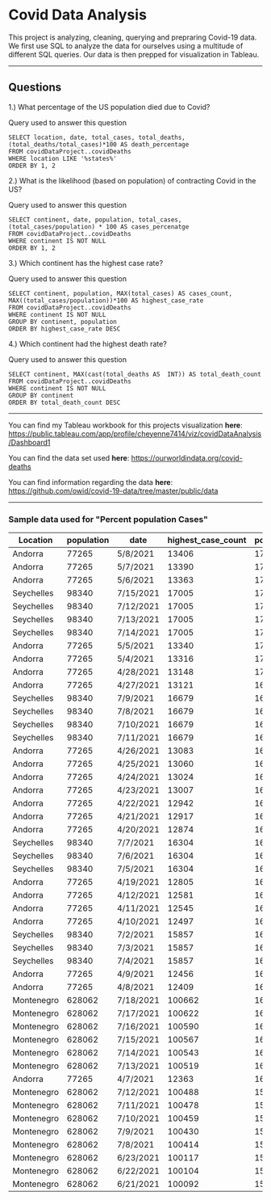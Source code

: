 # Covid Data Analysis

This project is analyzing, cleaning, querying and prepraring Covid-19 data. We first use SQL to analyze the data for ourselves using a multitude of different SQL queries.  Our data is then prepped for visualization in Tableau.

---

## Questions

1.) What percentage of the US population died due to Covid?

Query used to answer this question

````
SELECT location, date, total_cases, total_deaths, (total_deaths/total_cases)*100 AS death_percentage
FROM covidDataProject..covidDeaths
WHERE location LIKE '%states%'
ORDER BY 1, 2
````

2.) What is the likelihood (based on population) of contracting Covid in the US?

Query used to answer this question

````
SELECT continent, date, population, total_cases, (total_cases/population) * 100 AS cases_percenatge
FROM covidDataProject..covidDeaths
WHERE continent IS NOT NULL
ORDER BY 1, 2
````
3.) Which continent has the highest case rate?

Query used to answer this question

````
SELECT continent, population, MAX(total_cases) AS cases_count, MAX((total_cases/population))*100 AS highest_case_rate
FROM covidDataProject..covidDeaths
WHERE continent IS NOT NULL
GROUP BY continent, population
ORDER BY highest_case_rate DESC
````

4.) Which continent had the highest death rate?

Query used to answer this question

````
SELECT continent, MAX(cast(total_deaths AS 	INT)) AS total_death_count
FROM covidDataProject..covidDeaths
WHERE continent IS NOT NULL
GROUP BY continent
ORDER BY total_death_count DESC 
````

----

You can find my Tableau workbook for this projects visualization **here**: https://public.tableau.com/app/profile/cheyenne7414/viz/covidDataAnalysis/Dashboard1


You can find the data set used **here**: https://ourworldindata.org/covid-deaths

You can find information regarding the data **here**: https://github.com/owid/covid-19-data/tree/master/public/data

----

### Sample data used for "Percent population Cases"

| Location   | population | date      | highest\_case\_count | population\_case\_percentage |
| ---------- | ---------- | --------- | -------------------- | ---------------------------- |
| Andorra    | 77265      | 5/8/2021  | 13406                | 17.35067624                  |
| Andorra    | 77265      | 5/7/2021  | 13390                | 17.32996829                  |
| Andorra    | 77265      | 5/6/2021  | 13363                | 17.29502362                  |
| Seychelles | 98340      | 7/15/2021 | 17005                | 17.292048                    |
| Seychelles | 98340      | 7/12/2021 | 17005                | 17.292048                    |
| Seychelles | 98340      | 7/13/2021 | 17005                | 17.292048                    |
| Seychelles | 98340      | 7/14/2021 | 17005                | 17.292048                    |
| Andorra    | 77265      | 5/5/2021  | 13340                | 17.26525594                  |
| Andorra    | 77265      | 5/4/2021  | 13316                | 17.23419401                  |        |
| Andorra    | 77265      | 4/28/2021 | 13148                | 17.0167605                   |
| Andorra    | 77265      | 4/27/2021 | 13121                | 16.98181583                  |
| Seychelles | 98340      | 7/9/2021  | 16679                | 16.96054505                  |
| Seychelles | 98340      | 7/8/2021  | 16679                | 16.96054505                  |
| Seychelles | 98340      | 7/10/2021 | 16679                | 16.96054505                  |
| Seychelles | 98340      | 7/11/2021 | 16679                | 16.96054505                  |
| Andorra    | 77265      | 4/26/2021 | 13083                | 16.93263444                  |
| Andorra    | 77265      | 4/25/2021 | 13060                | 16.90286676                  |
| Andorra    | 77265      | 4/24/2021 | 13024                | 16.85627386                  |
| Andorra    | 77265      | 4/23/2021 | 13007                | 16.83427166                  |
| Andorra    | 77265      | 4/22/2021 | 12942                | 16.7501456                   |
| Andorra    | 77265      | 4/21/2021 | 12917                | 16.71778943                  |
| Andorra    | 77265      | 4/20/2021 | 12874                | 16.6621368                   |
| Seychelles | 98340      | 7/7/2021  | 16304                | 16.57921497                  |
| Seychelles | 98340      | 7/6/2021  | 16304                | 16.57921497                  |
| Seychelles | 98340      | 7/5/2021  | 16304                | 16.57921497                  |
| Andorra    | 77265      | 4/19/2021 | 12805                | 16.57283375                  |         |
| Andorra    | 77265      | 4/12/2021 | 12581                | 16.28292241                  |
| Andorra    | 77265      | 4/11/2021 | 12545                | 16.23632952                  |
| Andorra    | 77265      | 4/10/2021 | 12497                | 16.17420566                  |
| Seychelles | 98340      | 7/2/2021  | 15857                | 16.12466951                  |
| Seychelles | 98340      | 7/3/2021  | 15857                | 16.12466951                  |
| Seychelles | 98340      | 7/4/2021  | 15857                | 16.12466951                  |
| Andorra    | 77265      | 4/9/2021  | 12456                | 16.12114153                  |
| Andorra    | 77265      | 4/8/2021  | 12409                | 16.06031191                  |
| Montenegro | 628062     | 7/18/2021 | 100662               | 16.02739857                  |
| Montenegro | 628062     | 7/17/2021 | 100622               | 16.02102977                  |
| Montenegro | 628062     | 7/16/2021 | 100590               | 16.01593473                  |
| Montenegro | 628062     | 7/15/2021 | 100567               | 16.01227267                  |
| Montenegro | 628062     | 7/14/2021 | 100543               | 16.00845139                  |
| Montenegro | 628062     | 7/13/2021 | 100519               | 16.00463012                  |
| Andorra    | 77265      | 4/7/2021  | 12363                | 16.00077655                  |
| Montenegro | 628062     | 7/12/2021 | 100488               | 15.9996943                   |
| Montenegro | 628062     | 7/11/2021 | 100478               | 15.9981021                   |
| Montenegro | 628062     | 7/10/2021 | 100459               | 15.99507692                  |
| Montenegro | 628062     | 7/9/2021  | 100430               | 15.99045954                  |
| Montenegro | 628062     | 7/8/2021  | 100414               | 15.98791202                  |
| Montenegro | 628062     | 6/23/2021 | 100117               | 15.9406237                   |
| Montenegro | 628062     | 6/22/2021 | 100104               | 15.93855384                  |
| Montenegro | 628062     | 6/21/2021 | 100092               | 15.9366432                   |
